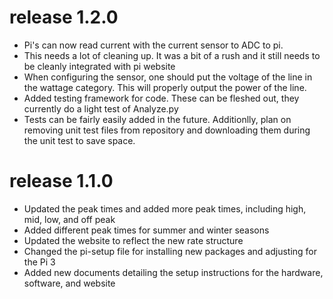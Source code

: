 # release 1.2.0
- Pi's can now read current with the current sensor to ADC to pi. 
- This needs a lot of cleaning up. It was a bit of a rush and it still needs to be cleanly integrated with pi website
- When configuring the sensor, one should put the voltage of the line in the wattage category. This will properly output the power of the line.
- Added testing framework for code. These can be fleshed out, they currently do a light test of Analyze.py
- Tests can be fairly easily added in the future. Additionlly, plan on removing unit test files from repository and downloading them during the unit test to save space.


# release 1.1.0
- Updated the peak times and added more peak times, including high, mid, low, and off peak
- Added different peak times for summer and winter seasons
- Updated the website to reflect the new rate structure
- Changed the pi-setup file for installing new packages and adjusting for the Pi 3
- Added new documents detailing the setup instructions for the hardware, software, and website